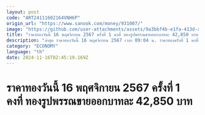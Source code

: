 ```yaml
---
layout: post
code: "ART24111602164VNH6P"
origin_url: "https://www.sanook.com/money/931007/"
image: "https://github.com/user-attachments/assets/9a3bbf4b-e1fa-413d-ad0f-142f4d1bef8a"
title: "ราคาทองวันนี้ 16 พฤศจิกายน 2567 ครั้งที่ 1 คงที่ ทองรูปพรรณขายออกบาทละ 42,850 บาท"
description: "ล่าสุด ราคาทองวันนี้ 16 พฤศจิกายน 2567 เวลา 09:04 น. ราคาทองครั้งที่ 1 คงที่ ทองคำแท่งบาทละ 42,350 บาท ทองรูปพรรณบาทละ 42,850 บาท"
category: "ECONOMY"
language: "th"
date: 2024-11-16T02:45:19.169Z
---
```


# ราคาทองวันนี้ 16 พฤศจิกายน 2567 ครั้งที่ 1 คงที่ ทองรูปพรรณขายออกบาทละ 42,850 บาท
